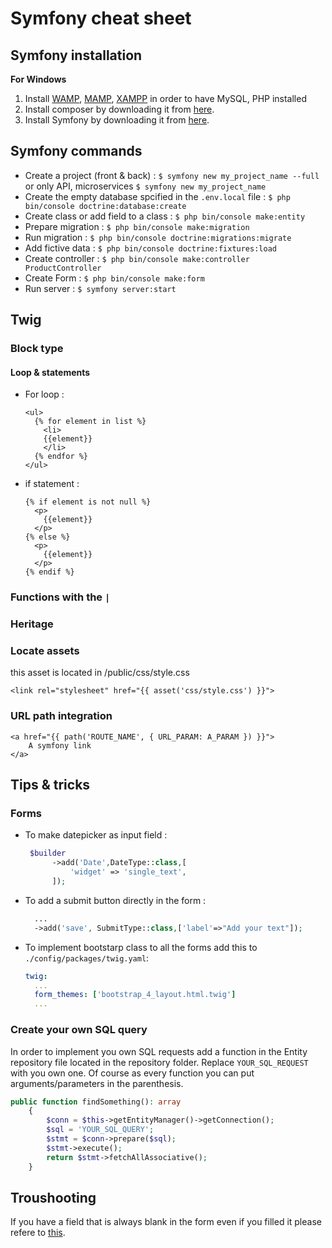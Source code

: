 # Symfony cheat sheet

## Symfony installation

**For Windows**
1. Install [WAMP](https://www.wampserver.com/), [MAMP](https://www.mamp.info/en/downloads/), [XAMPP](https://www.apachefriends.org/fr/download.html) in order to have MySQL, PHP installed
2. Install composer by downloading it from [here](https://getcomposer.org/download/).
3. Install Symfony by downloading it from [here](https://symfony.com/download).

## Symfony commands
- Create a project (front & back) : `$ symfony new my_project_name --full` or only API, microservices `$ symfony new my_project_name`
- Create the empty database spcified in the `.env.local` file : `$ php bin/console doctrine:database:create`
- Create class or add field to a class : `$ php bin/console make:entity`
- Prepare migration : `$ php bin/console make:migration`
- Run migration : `$ php bin/console doctrine:migrations:migrate`
- Add fictive data : `$ php bin/console doctrine:fixtures:load`
- Create controller : `$ php bin/console make:controller ProductController`
- Create Form : `$ php bin/console make:form`
- Run server : `$ symfony server:start`


## Twig
### Block type
#### Loop & statements
- For loop :
  ```twig
  <ul>
    {% for element in list %}
      <li>
      {{element}}
      </li>
    {% endfor %}
  </ul>
  ```
  
- if statement :
  ```twig
  {% if element is not null %}
    <p>
      {{element}}
    </p>
  {% else %}
    <p>
      {{element}}
    </p>
  {% endif %}
  ```

### Functions with the `|`
### Heritage
### Locate assets
this asset is located in /public/css/style.css
```twig
<link rel="stylesheet" href="{{ asset('css/style.css') }}">
```

### URL path integration
```twig
<a href="{{ path('ROUTE_NAME', { URL_PARAM: A_PARAM }) }}">
    A symfony link
</a>
```



## Tips & tricks

### Forms

- To make datepicker as input field : 
  ```php
   $builder
        ->add('Date',DateType::class,[
            'widget' => 'single_text',
        ]);
  ```
- To add a submit button directly in the form :
  ```php
    ...
    ->add('save', SubmitType::class,['label'=>"Add your text"]);
   ```
- To implement bootstarp class to all the forms add this to `./config/packages/twig.yaml`:
  ```yaml
  twig:
    ...
    form_themes: ['bootstrap_4_layout.html.twig']
    ...

  ```
   
### Create your own SQL query

In order to implement you own SQL requests add a function in the Entity repository file located in the repository folder.
Replace `YOUR_SQL_REQUEST` with you own one. Of course as every function you can put arguments/parameters in the parenthesis.
```php
public function findSomething(): array
    {
        $conn = $this->getEntityManager()->getConnection();
        $sql = 'YOUR_SQL_QUERY';
        $stmt = $conn->prepare($sql);
        $stmt->execute();
        return $stmt->fetchAllAssociative();
    }
```

## Troushooting

If you have a field that is always blank in the form even if you filled it please refere to [this](https://ourcodeworld.com/articles/read/1388/how-to-solve-symfony-5-exception-argument-1-passed-to-symfonybridgedoctrineformchoicelistidreader-getidvalue-must-be-an-object-or-null-string-given).
